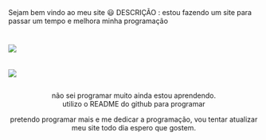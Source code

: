 
  
<div> Sejam bem vindo ao meu site 😃
DESCRIÇÃO : estou fazendo um site 
para passar um tempo e melhora minha programação </div>
<h1>


<a href="https://www.instagram.com/cauaaasantos/?hl=pt-br"><img src="https://img.shields.io/badge/Instagram-E4405F?style=for-the-badge&logo=instagram&logoColor=white" target="_blank"></a>&nbsp;&nbsp;&nbsp;&nbsp;&nbsp;&nbsp;&nbsp;&nbsp;&nbsp;&nbsp;&nbsp;&nbsp;&nbsp;&nbsp;&nbsp;&nbsp;&nbsp;&nbsp;&nbsp;&nbsp;&nbsp;&nbsp;&nbsp;&nbsp;&nbsp;&nbsp;&nbsp;&nbsp;&nbsp;&nbsp;&nbsp;&nbsp;&nbsp;&nbsp;&nbsp;&nbsp;&nbsp;&nbsp;&nbsp;&nbsp;&nbsp;&nbsp;&nbsp;&nbsp;&nbsp;&nbsp;&nbsp;&nbsp;&nbsp;&nbsp;&nbsp;&nbsp;&nbsp;&nbsp;&nbsp;&nbsp;&nbsp;&nbsp;&nbsp;&nbsp;&nbsp;&nbsp;&nbsp;&nbsp;&nbsp;&nbsp;&nbsp;&nbsp;&nbsp;&nbsp;&nbsp;&nbsp;&nbsp;&nbsp;&nbsp;&nbsp;<a href="https://api.whatsapp.com/send?phone=5521987020575"><img src="https://img.shields.io/badge/WhatsApp-25D366?style=for-the-badge&logo=whatsapp&logoColor=white" target="_blank"></a> 

  
</h1>
<div align="center">

não sei programar muito ainda estou aprendendo.<br> utilizo o README do github para programar
</div><p align="center">pretendo programar mais e me dedicar a programação, vou tentar atualizar meu site todo dia espero que gostem.</p>
  

